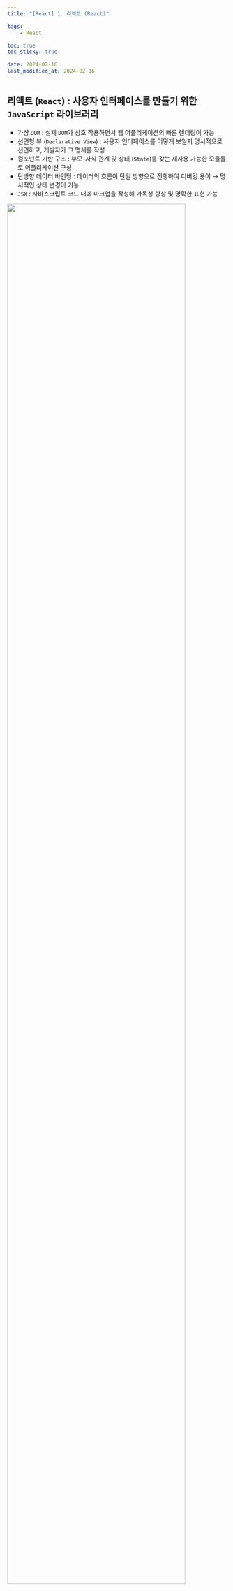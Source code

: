 ```yaml
---
title: "[React] 1. 리액트 (React)"

tags:
    - React

toc: true
toc_sticky: true

date: 2024-02-16
last_modified_at: 2024-02-16
---
```


## 리액트 (```React```) : 사용자 인터페이스를 만들기 위한 ```JavaScript``` 라이브러리

- 가상 ```DOM``` : 실제 ```DOM```가 상호 작용하면서 웹 어플리케이션의 빠른 렌더링이 가능
- 선언형 뷰 (```Declarative View```) : 사용자 인터페이스를 어떻게 보일지 명시적으로 선언하고, 개발자가 그 명세를 작성
- 컴포넌트 기반 구조 : 부모-자식 관계 및 상태 (```State```)를 갖는 재사용 가능한 모듈들로 어플리케이션 구성
- 단방향 데이터 바인딩 : 데이터의 흐름이 단일 방향으로 진행하여 디버깅 용이 → 명시적인 상태 변경이 가능
- ```JSX``` : 자바스크립트 코드 내에 마크업을 작성해 가독성 향상 및 명확한 표현 가능

<img src="https://github.com/pocj8ur4in/pocj8ur4in.github.io/assets/105341168/ca8780dc-5a83-45cb-972d-e66b4fea19e4" width="90%">

> 리액트에서 자주 쓰이는 ```JS``` 문법?
>
> - 구조 분해 할당 (```Destructuring Assignment```) : 배열 또는 객체의 값을 분해해서 할당하는 것
>
> ```
> // 객체 구조 분해 할당
> const person = { name: 'John', age: 30 };
> const { name, age } = person;
> 
> console.log(name); // 'John'
> console.log(age);  // 30
> ```
> ```
> // 배열 구조 분해 할당
> const numbers = [1, 2, 3, 4, 5];
> const [first, second, ...rest] = numbers;
>
> console.log(first); // 1
> console.log(second); // 2
> console.log(rest); // [3, 4, 5]
> ```
>
> - 전개 구문 (```Spread Syntax```) : 배열이나 객체를 확장하여 개별 요소로 분리하거나 복사
>
> ```
> // 배열의 전개 구문을 사용하여 두 배열을 병합
> const arr1 = [1, 2, 3];
> const arr2 = [4, 5, 6];
>
> const mergedArray = [...arr1, ...arr2];
> console.log(mergedArray); // [1, 2, 3, 4, 5, 6]
> ```
> ```
> // 객체의 전개 구문을 사용하여 두 객체를 병합
> const obj1 = { x: 1, y: 2 };
> const obj2 = { z: 3, w: 4 };
> 
> const mergedObject = { ...obj1, ...obj2 };
> console.log(mergedObject); // { x: 1, y: 2, z: 3, w: 4 }
> ```
>
> - 객체 초기자 (```Object Shorthand Assignment```) : 객체를 간결히 생성하고 초기값을 설정
>
> ```
> // 일반적인 객체 생성 방법
> const person1 = new Object();
> person1.name = 'Alice';
> person1.age = 25;
> 
> // 객체 초기자를 사용한 방법
> const person2 = {
>   name: 'Alice',
>   age: 25
> };
> 
> console.log(person1); // { name: 'Alice', age: 25 }
> console.log(person2); // { name: 'Alice', age: 25 }
> 
> ```
>
> - ```Array``` 프로토타입 메소드 : ```map```, ```filter```, ```reduce```, ```forEach```
>
> ```
> const numbers = [1, 2, 3, 4];
>
> // map 메소드: 각 숫자를 두 배로 만듭니다.
> const doubledNumbers = numbers.map((num) => num * 2);
> 
> // filter 메소드: 짝수만을 걸러냅니다.
> const evenNumbers = numbers.filter((num) => num % 2 === 0);
>
> // reduce 메소드: 모든 숫자의 합을 계산합니다.
> const sum = numbers.reduce((acc, num) => acc + num, 0);
> 
> // forEach 메소드: 각 숫자를 콘솔에 출력합니다.
> numbers.forEach((num) => console.log(num));
> 
> console.log('Doubled Numbers:', doubledNumbers);
> console.log('Even Numbers:', evenNumbers);
> console.log('Sum:', sum);
> ```

### 싱글 페이지 어플리케이션 (```SPA```) : 렌더링 및 라우팅에 필요한 기능들을 브라우저의 ```JS```에 의존

- 첫 페이지에서 데이터를 모두 불러온 이후, 페이지 전환을 위한 모든 작업이 ```JS``` 및 브라우저로 이루어짐
  - 사이트 렌더링에 필요한 ```<body>``` 내부 내용을 모두 ```JS``` 코드로 삽입한 이후에 렌더링
  - 페이지 전환 시에도 새로운 ```HTML``` 페이지 요청 대신, ```JS```에서 다음 렌더링에 필요한 정보만 가져와 반영
- ```JAM``` 스택 : ```JS```, ```API```, ```Markup``` : ```F/E```에서 ```JS```와 마크업 (```HTML```, ```CSS```)을 미리 빌드해 정적으로 제공

> ```JS``` 리소스 크기가 커지면서, 웹 페이지가 로딩되어 사용자 인터렉션까지 걸리는 시간이 길어지는 문제 발생!

### 서버 사이드 렌더링 (```SSR```) : 최초에 사용자에 보여줄 페이지를 서버에서 렌더링해 사용자에게 제공

- 최초 페이지 진입이 비교적 빠름 : ```First Contentful Paint```이 빠름
- 검색 엔진, ```SNS``` 공유와 같은 메타데이터 제공이 쉬움
- 누적 레이아웃 이동 (```Cumulative Layout Shift```)이 적음
- 사용자의 디바이스 성능에 비교적 자유로움
- 민감한 작업을 서버 내에서 진행하여 보안 위험에 더 안전함
- 소스 코드 전반에 걸쳐 서버 환경에 대한 고려 필요
- 사용자의 요청을 받아 렌더링을 수행할 수 있는 적절한 서버가 구축되어 있어야 함
- 병목 현상과 같은 서비스 지연이 발생하면, 사용자에게 어떠한 정보도 제공할 수 없음

> 리액트는 기본적으로 ```SPA```이지만, ```SSR```을 위한 ```API``` 또한 제공한다!

### ```JSX``` (```JavaScript XML```) : 기존 ```JS```에 ```HTML```, ```CSS```를 더해 리액트 컴포넌트 작성

- ```JSXElement``` : ```JSX``` 엘리먼트<br>(```<div>Hello, World!</div>```에서 ```<div>```)
- ```JSXAttribute``` : ```JSX``` 엘리먼트의 속성<br>(```<div className="container">Hello, World!</div>```에서 ```className="container"```)
- ```JSXChildren``` : ```JSX``` 엘리먼트의 자식 요소<br>(```<div>Hello, <span>React</span>!</div>```에서 ```Hello, <span>React</span>!```)
- ```JSXString``` : ```JSX``` 문자열<br>(```<div>Hello, World!</div>```에서 ```"Hello, World!"```)

### 가상 ```DOM``` (```Virtual DOM```) : 실제 ```DOM``` (```Document Object Model```) 에 대한 가벼운 복사본

- 리액트 파이버 (```React Fiber```) : 가상 ```DOM```과 실제 ```DOM```을 비교해 변경 사항을 수집
  - 동기성 : 렌더링 작업을 여러 프레임에 나눠 렌더링 작업이 한 번에 실행되지 않더라도 앱이 반응적으로 유지 가능
  - 우선순위 관리 : 각 작업에 우선순위를 할당하고, 중요한 작업을 먼저 처리하여 사용자 인터랙션에 빠르게 응답 가능 
  - 종료 및 재시작 가능 : 사용자 인터랙션에 우선순위를 두면서도 작업을 중단하고 다시 시작 가능

> ```DOM```과 ```CSSOM```으로 렌더링 트리가 만들어지는 과정?
>
> <img src="https://github.com/pocj8ur4in/pocj8ur4in.github.io/assets/105341168/95ef558e-965b-4525-873f-140e4292b29e" width="90%">
>
> 1. 브라우저가 사용자가 요청한 주소를 방문해 ```HTML``` 파일을 다운로드
> 2. 브라우저의 렌더링 엔진은 ```HTML```을 파싱해 ```DOM``` 노드로 구성된 트리를 생성
> 3. ```CSS``` 파일을 만나면, 해당 ```CSS``` 파일도 다운로드
> 4. ```CSS``` 파일을 파싱하여 ```CSS``` 노드로 구성된 트리 (```CSSOM```)를 생성
> 5. 사용자의 눈에 보일 ```DOM``` 노드만을 순회
> 6. 눈에 보이는 노드를 대상으로 해당 노드에 대한 ```CSSOM``` 정보를 찾고 ```CSS``` 스타일 정보를 적용
>   - 레이아웃 (```Layout```) : 각 노드가 브라우저 화면에 어느 좌표에 나타날지 계산하는 과정
>   - 페인팅 (```Painting```) : 레이아웃 단계를 거친 노드에 색과 같은 실제 유효한 모습을 그리는 과정
>
> ... 모든 ```DOM```의 변경보다 결과적으로 만들어질 ```DOM```의 최종 결과물만을 제공하자!

1. 초기 렌더링 : 초기 상태에서 가상 ```DOM```은 실제 ```DOM```과 동일한 구조를 가짐
2. 상태 변화 감지 : 사용자 상호 작용이나 데이터 변경 등의 이벤트가 발생하면, 렌더링 엔진은 새로운 가상 ```DOM``` 생성
3. 가상 ```DOM``` 비교 : 새로운 가상 ```DOM```과 이전의 가상 ```DOM```을 비교하여 변경된 부분 탐색
4. 실제 ```DOM``` 업데이트 : 변경된 부분만을 실제 ```DOM```에 적용 

## 컴포넌트 (```Component```) : 리액트 애플리케이션에서 ```UI```를 구성하고 재사용 가능한 모듈을 표현

- 속성 (```Props```) 을 받고, 상태 (```state```)와 메소드 (```Method```)를 가짐
- 반복되는 ```UI``` 단위 (```JS Code``` 또는 ```HTML-JSX```) → 재사용성과 가독성을 위한 도구
- 가능한 독립적으로 실행되도록 작성하고, 데이터 영역과 ```UI```를 분리

### 상태 (```State```) :  사용자 상호작용에 응답하거나 컴포넌트의 생명주기에 변경되는 정보를 저장하는 데에 사용

- 부모의 상태가 변경되면, 그 상태를 참조하는 모든 자식 컴포넌트가 ```Re-Rendering```
  - 상태를 통합하면 ```Re-Rendering```이 많이 일어나므로, 상태를 연관성에 맞게 분리해 좁게 사용해야 함
  - ```Setter```로 값을 수신하면 ```Dispatcher``` 값이 세팅 → ```re-rendering```을 ```trigger``` (```DOM``` 갱신)

```
import { useState } from 'react';

function ExampleComponent() {
  const [count, setCount] = useState(0);
  const [message, setMessage] = useState('안녕하세요!');

  return (
    <div>
      <p>{message}</p>
      <p>카운트: {count}</p>
    </div>
  );
}
```

> 초기화는 동기 방식이면 오래 걸리더라도 가능, ```Promise```는 ```async```/```await```로 처리해도 ```Promise```가 세팅

### 속성 (```Prop```) : 부모 컴포넌트로부터 자식 컴포넌트로 데이터를 전달하는 데에 사용

- 변수나 함수와 같은 속성들을 부모에서 자식으로 전달 (```MyComponent.defaultProps = { ... }```)
  - ```Read-Only``` : 속성이 변경되도 ```Re-Rendering```하지 않음! (값은 바꿔도 화면엔 아무런 영향 없음!)

```
// 부모 컴포넌트
import ChildComponent from './ChildComponent';

function ParentComponent() {
  const dataToPass = "안녕하세요!";
  
  return (
    <ChildComponent message={dataToPass} />
  );
}

// 자식 컴포넌트
function ChildComponent(props) {
  return (
    <div>
      <p>{props.message}</p>
    </div>
  );
}
```

### 컴포넌트 개발 원칙 : 코드의 가독성, 유지보수성, 재사용성을 향상하여 구성 요소를 생성

- <b>가급적 순수 함수 컴포넌트 (<code>Pure Functional Component</code>)를 활용할 것!</b>
  - 상태나 생명주기 메서드 없이 단순히 ```props```를 받아 렌더링하는 컴포넌트 → 간결하고 재사용성이 높힐 수 있음
- ```Container Component```와 ```Presentational Component```를 분리할 것
  - 데이터를 가져오는 로직과 ```UI```를 그리는 로직을 분리하여 관리
- 상태를 공유하는 단위로 분리할 것
  - 관련된 상태를 함께 관리하고, 필요한 경우 ```useContext```를 사용하여 상태 공유를 구현
- 아주 깊은 구조로 중첩되는 ```Container``` 컴포넌트는 피할 것
  - ```Context```를 남발하는 대신, 상태 관리 등의 용도로 필요한 경우에만 적절히 사용할 것
- 각 컴포넌트는 독립적으로 작성할 것
  - 컴포넌트 간의 결합도를 최소화해 재사용성을 높이고 유지보수를 용이하게 만들어야 함

## 렌더링 (```Rendering```) : ```HTML```, ```CSS``` 리소스로 웹 페이지의 ```UI```를 그리는 과정

- 리액트의 렌더링 : 리액트 어플리케이션 트리 내의 모든 컴포넌트들이 갖고 있는 현재 상태와 속성의 값을 기반하여 어떻게```UI```를 구성하고 어떤 ```DOM``` 결과를 브라우저에 제공할지 계산하는 일련의 과정
  - 초기 렌더링 : 사용자가 처음 어플리케이션이 진입할 때 최초로 수행
  - 리렌더링 (```Re-rendering```) : 처음 어플리케이션 이후에 발생하는 모든 렌더링들을 총칭
    - 클래스 컴포넌트의 ```setState()```나 ```forceUpdate()```가 실행되는 경우
    - 함수 컴포넌트의 ```useState()```의 두번째 배열 요소인 ```setter```가 실행되는 경우
    - 함수 컴포넌트의 ```useReducer()```의 두번째 배열 요소인 ```dispatch```가 실행되는 경우
    - 컴포넌트의 ```key props```가 변경되는 경우
    - 부모 컴포넌트로부터 전달받는 값인 ```props```가 변경되거나 부모 컴포넌트가 리렌더링될 경우

### 렌더링 프로세스 (```Rendering Process```) : 리액트의 재조정을 위해 변경 사항을 탐색, 비교, 수집하는 과정

1. 리액트가 컴포넌트의 루트에서부터 업데이트가 필요한 모든 컴포넌트를 탐색
2. 클래스 컴포넌트는 클래스 내 ```render()``` 함수를, 함수 컴포넌트는 ```FunctionComponent()``` 자체를 호출
3. ```JSX```로 구성된 렌더링 결과물을 자바스크립트로 컴파일하면 ```React.createElement()```를 반환
4. ```React.createElement()```가 브라우저 ```UI``` 구조를 설명하는 자바스크립트 객체를 반환

<img src="https://github.com/pocj8ur4in/pocj8ur4in.github.io/assets/105341168/9ce93fdd-ed10-4a4a-84c4-58234265ffb2" width="80%">

#### ```(1)``` 렌더 단계 (```Render Phase```) : 컴포넌트를 렌더링하고 변경 사항을 계산하는 모든 작업

1. 렌더링 프로세스에서 컴포넌트를 실행 (```render()``` 또는 ```return```)
2. 이전 가상 ```DOM```과 결과 가상 ```DOM```를 비교
3. ```type```, ```props```, ```key```를 비교하여, 하나라도 변경된 것이 있으면 변경이 필요한 컴포넌트로 체크

#### ```(2)``` 커밋 단계 (```Commit Phase```) : 렌더 단계의 변경 사항을 실제 ```DOM```에 적용해 사용자에게 표현

1. 리액트가 먼저 ```DOM```을 커밋 단계에서 업데이트
2. 생성된 모든 ```DOM``` 노드 및 인스턴스를 가리키도록 리액트 내부의 참조를 업데이트
3. 클래스 컴포넌트는 ```componentDidMount```, ```componentDidUpdate``` 메소드를,<br>함수 컴포넌트는 ```useLayoutEffect``` 훅을 호출
    
- 리액트의 렌더링이 일어난다고 무조건 ```DOM``` 업데이트가 일어나지 않음! (커밋 단계 생략 가능)
  - 리액트의 렌더링은 가시적 변경 없이 발생 가능!! (커밋 단계가 생략되어 ```DOM``` 업데이트가 발생하지 않음)

> 렌더링 시나리오 - 어플리케이션의 숫자 증가 버튼
> 
> ```
> import { useState } from 'react'
> 
> export default function A() {
>   return (
>   <div className="App">
>     <h1>Hello React!</h1>
>     <B />
>   </div>
>   )
> }
> 
> function B() {
>   const [counter, setCounter] = useState(0)
> 
>   function handleButtonClick() {
>     setCounter((previous) => previous + 1)
>   }
> 
>   return (
>     <>
>       <label>
>         <C number={counter}/>
>       </label>
>       <button onClick={handleButtonClick}></button>
>     </>
>   )
> }
> 
> function C({number}: {number: number}) {
>   return (
>     <div>
>       {number} <D/>
>     </div>
>   )
> }
> 
> function D() {
>   return (
>     <>
>       안녕 리액트!
>     </>
>     );
> }
> ```
> 
> 1. ```B``` 컴포넌트의 ```setState``` 호출
> 2. ```B``` 컴포넌트의 리렌더링 작업이 큐에 들어감
> 3. 리액트는 트리 최상단에서부터 렌더링 경로를 갱신
> 4. ```A``` 컴포넌트가 리렌더링이 필요한 컴포넌트로 표시되어 있지 않으므로, 커밋 단계를 생략
> 5. ```B``` 컴포넌트가 리렌더링이 필요한 컴포넌트로 표시되어 있으므로, ```B```를 리렌더링
> 6. ```B``` 컴포넌트가 ```C``` 컴포넌트를 반환
> 7. ```C``` 컴포넌트의 ```props```인 ```number```가 업데이트
> 8. ```C``` 컴포넌트가 리렌더링이 필요한 컴포넌트로 표시되어 있으므로, ```C```를 리렌더링
> 9. ```C``` 컴포넌트가 ```D``` 컴포넌트를 반환
> 10. ```D``` 컴포넌트의 부모인 ```C``` 컴포넌트가 리렌더링이 필요한 컴포넌트로 표시되어 있으므로, ```D```를 리렌더링
